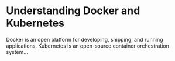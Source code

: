 # Understanding Docker and Kubernetes
Docker is an open platform for developing, shipping, and running applications. Kubernetes is an open-source container orchestration system...